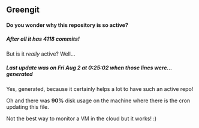 ## Greengit

#### Do you wonder why this repository is so active?

##### After all it has 4118 commits!

But is it *really* active? Well...

##### Last update was on Fri Aug 2 at 0:25:02 when those lines were... generated

Yes, generated, because it certainly helps a lot to have such an active repo!

Oh and there was **90%** disk usage on the machine
where there is the cron updating this file.

Not the best way to monitor a VM in the cloud but it works! :)
